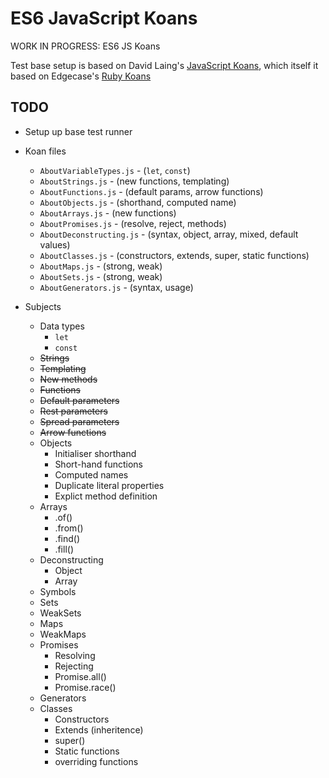 # ES6 JavaScript Koans

WORK IN PROGRESS: ES6 JS Koans

Test base setup is based on David Laing's [JavaScript Koans](https://github.com/mrdavidlaing/javascript-koans), which itself it based on Edgecase's [Ruby Koans](https://github.com/edgecase/ruby_koans)

## TODO

* Setup up base test runner

* Koan files
  * `AboutVariableTypes.js` - (`let`, `const`)
  * `AboutStrings.js` - (new functions, templating)
  * `AboutFunctions.js` - (default params, arrow functions)
  * `AboutObjects.js` - (shorthand, computed name)
  * `AboutArrays.js` - (new functions)
  * `AboutPromises.js` - (resolve, reject, methods)
  * `AboutDeconstructing.js` - (syntax, object, array, mixed, default values)
  * `AboutClasses.js` - (constructors, extends, super, static functions)
  * `AboutMaps.js` - (strong, weak)
  * `AboutSets.js` - (strong, weak)
  * `AboutGenerators.js` - (syntax, usage)

* Subjects
  * Data types
    * `let`
    * `const`
  * ~~Strings~~
   * ~~Templating~~
   * ~~New methods~~
  * ~~Functions~~
   * ~~Default parameters~~
   * ~~Rest parameters~~
   * ~~Spread parameters~~
   * ~~Arrow functions~~
  * Objects
    * Initialiser shorthand
    * Short-hand functions
    * Computed names
    * Duplicate literal properties
    * Explict method definition
  * Arrays
    * .of()
    * .from()
    * .find()
    * .fill()
  * Deconstructing
     * Object
     * Array
  * Symbols
  * Sets
  * WeakSets
  * Maps
  * WeakMaps
  * Promises
    * Resolving
    * Rejecting
    * Promise.all()
    * Promise.race()
  * Generators
  * Classes
    * Constructors
    * Extends (inheritence)
    * super()
    * Static functions
    * overriding functions
